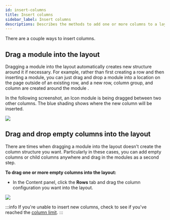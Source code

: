 ```yaml
---
id: insert-columns
title: Insert columns
sidebar_label: Insert columns
descriptions: Describes the methods to add one or more columns to a layout.
---
```


There are a couple ways to insert columns.

##  Drag a module into the layout

Dragging a module into the layout automatically creates new structure around it if necessary. For example, rather than first creating a row and then inserting a module, you can just drag and drop a module into a location on the page outside of an existing row, and a new row, column group, and column are created around the module .

In the following screenshot, an Icon module is being dragged between two other columns. The blue shading shows where the new column will be inserted.

![](/img/row-columns-insert-cols-2.png)

## Drag and drop empty columns into the layout

There are times when dragging a module into the layout doesn't create the column structure you want. Particularly in these cases, you can add empty columns or child columns anywhere and drag in the modules as a second step.

**To drag one or more empty columns into the layout:**

* In the Content panel, click the **Rows** tab and drag the column configuration you want into the layout.

![](/img/row-columns-insert-cols-1.png)

:::info
If you're unable to insert new columns, check to see if you've reached the [column limit](/beaver-builder/layouts/columns/column-layouts-overview.md/#basic-column-rules-and-limits). 
:::
